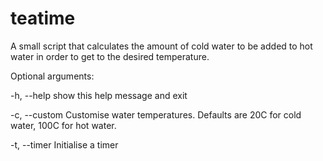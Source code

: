 # teatime

A small script that calculates the amount of cold water to be added to hot
water in order to get to the desired temperature.

Optional arguments:

  -h, --help    show this help message and exit
 
  -c, --custom  Customise water temperatures. Defaults are 20C for cold water,
  				      100C for hot water.

  -t, --timer   Initialise a timer
